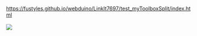 https://fustyles.github.io/webduino/LinkIt7697/test_myToolboxSplit/index.html
<br><br>
<img src="https://fustyles.github.io/BlocklyResearch/Toolbox/myToolboxSplit/index.jpg">
